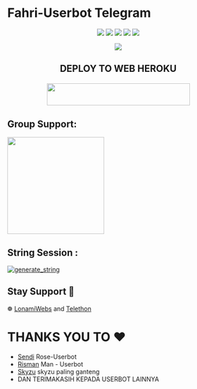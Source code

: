 # Fahri-Userbot Telegram

</p>
<p align="center">
    <a href="https://github.com/Toni880/Tonic-User"> <img src="https://img.shields.io/github/repo-size/Toni880/Tonic-Userbot?color=orange&logo=github&logoColor=green&style=for-the-badge" /></a>
    <a href="https://github.com/Toni880/Tonic-User/commits"> <img src="https://img.shields.io/github/last-commit/Toni880/Tonic-Userbot?color=blue&logo=github&logoColor=green&style=for-the-badge" /></a>
    <a href="https://github.com/Toni880/Tonic-User/issues"> <img src="https://img.shields.io/github/issues/Toni880/Tonic-Userbot?color=blueviolet&logo=github&logoColor=green&style=for-the-badge" /></a>
    <a href="https://github.com/Toni880/Tonic-User/network/members"> <img src="https://img.shields.io/github/forks/Toni880/Tonic-Userbot?color=red&logo=github&logoColor=green&style=for-the-badge" /></a>  
    <a href="https://pypi.org/project/Telethon/"> <img src="https://img.shields.io/pypi/v/telethon?color=yellow&label=telethon&logo=python&logoColor=green&style=for-the-badge" /></a>
</p>

<p align="center">
  <img src="https://telegra.ph/file/02e0ce30552175837c554.jpg">
</p>

## <p align="center">DEPLOY TO WEB HEROKU</p>

<p align="center"><a href="https://heroku.com/deploy?template=https://github.com/presetrend/Fahri-User-Bot">
  <img src="https://www.herokucdn.com/deploy/button.svg" width="325" height="50.100" /></a></p>



## Group Support:

   <a href="https://t.me/PrimeSupportGroup"><img src="https://img.shields.io/badge/Group%20Support%3F-yes-green?&style=flat-square?&logo=telegram" width=220px></a></p>

## String Session :

<a href="https://replit.com/@Tonic990/StringSession#main.py"><img src="https://img.shields.io/badge/run-string__session.py-magenta?style=for-the-badge&logo=repl.it" alt="generate_string" /></a>


## Stay Support 🚀
❁   [LonamiWebs](https://github.com/LonamiWebs/) and [Telethon](https://github.com/LonamiWebs/Telethon)


# **THANKS YOU TO** ❤️
*   [Sendi](https://github.com/SendiAp/Rose-Userbot)   Rose-Userbot
*   [Risman](https://github.com/mrismanaziz/Man-Userbot)   Man - Userbot
*   [Skyzu](https://github.com/Skyzu/skyzu-userbot)   skyzu paling ganteng
*   DAN TERIMAKASIH KEPADA USERBOT LAINNYA

